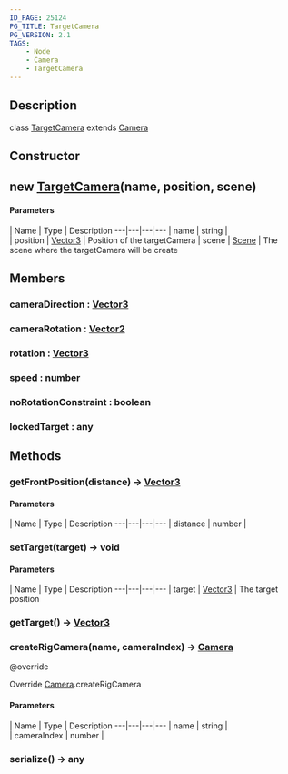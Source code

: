 ```yaml
---
ID_PAGE: 25124
PG_TITLE: TargetCamera
PG_VERSION: 2.1
TAGS:
    - Node
    - Camera
    - TargetCamera
---
```

## Description

class [TargetCamera](/classes/2.3/TargetCamera) extends [Camera](/classes/2.3/Camera)



## Constructor

##  new [TargetCamera](/classes/2.3/TargetCamera)(name, position, scene)



#### Parameters
 | Name | Type | Description
---|---|---|---
 | name | string |   
 | position | [Vector3](/classes/2.3/Vector3) |   Position of the targetCamera
 | scene | [Scene](/classes/2.3/Scene) |   The scene where the targetCamera will be create
## Members

### cameraDirection : [Vector3](/classes/2.3/Vector3)



### cameraRotation : [Vector2](/classes/2.3/Vector2)



### rotation : [Vector3](/classes/2.3/Vector3)



### speed : number



### noRotationConstraint : boolean



### lockedTarget : any



## Methods

### getFrontPosition(distance) &rarr; [Vector3](/classes/2.3/Vector3)



#### Parameters
 | Name | Type | Description
---|---|---|---
 | distance | number |  

### setTarget(target) &rarr; void



#### Parameters
 | Name | Type | Description
---|---|---|---
 | target | [Vector3](/classes/2.3/Vector3) |   The target position

### getTarget() &rarr; [Vector3](/classes/2.3/Vector3)


### createRigCamera(name, cameraIndex) &rarr; [Camera](/classes/2.3/Camera)

@override

Override [Camera](/classes/2.3/Camera).createRigCamera

#### Parameters
 | Name | Type | Description
---|---|---|---
 | name | string |   
 | cameraIndex | number |   
### serialize() &rarr; any


